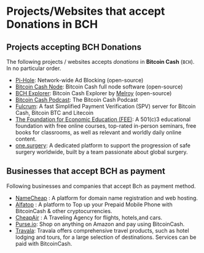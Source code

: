 # Projects/Websites that accept Donations in BCH

## Projects accepting BCH Donations

The following projects / websites accepts _donations_ in **Bitcoin Cash** (`BCH`). In no particular order.

- [Pi-Hole](https://pi-hole.net/donate): Network-wide Ad Blocking (open-source)
- [Bitcoin Cash Node](https://bitcoincashnode.org/en/#donate): Bitcoin Cash full node software (open-source)
- [BCH Explorer](https://explorer.melroy.org/): Bitcoin Cash Explorer by [Melroy](https://github.com/danger89) (open-source)
- [Bitcoin Cash Podcast](https://bitcoincashpodcast.com/): The Bitcoin Cash Podcast
- [Fulcrum](https://github.com/cculianu/Fulcrum#donations): A fast Simplified Payment Verification (SPV) server for Bitcoin Cash, Bitcoin BTC and Litecoin
- [The Foundation for Economic Education (FEE)](https://fee.org/donate): A 501(c)3 educational foundation with free online courses, top-rated in-person seminars, free books for classrooms, as well as relevant and worldly daily online content.
- [one.surgery](https://one.surgery/one-surgery-cryptocurrency/): A dedicated platform to support the progression of safe surgery worldwide, built by a team passionate about global surgery.

## Businesses that accept BCH as payment

Following businesses and companies that accept Bch as payment method.

- [NameCheap](https://namecheap.com/) : A platform for domain name registration and web hosting. 
- [Alfatop](https://www.alfatop.me/) : A platform to Top up your Prepaid Mobile Phone with BitcoinCash & other cryptocurrencies.
- [CheapAir](https://www.cheapair.com/) : A Traveling Agency for flights, hotels,and cars.
- [Purse.io](https://purse.io/): Shop on anything on Amazon and pay using BitcoinCash.
- [Travala](https://www.travala.com/): Travala offers comprehensive travel products, such as hotel lodging and tours, for a large selection of destinations. Services can be paid with BitcoinCash.





